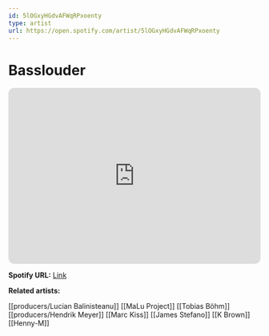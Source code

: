 ```yaml
---
id: 5lOGxyHGdvAFWqRPxoenty
type: artist
url: https://open.spotify.com/artist/5lOGxyHGdvAFWqRPxoenty
---
```

# Basslouder

<iframe style="border-radius:12px" src="https://open.spotify.com/embed/artist/5lOGxyHGdvAFWqRPxoenty" width="100%" height="352" frameBorder="0" allowfullscreen="" allow="autoplay; clipboard-write; encrypted-media; fullscreen; picture-in-picture" loading="lazy"></iframe>

**Spotify URL:** [Link](https://open.spotify.com/artist/5lOGxyHGdvAFWqRPxoenty)

**Related artists:**

[[producers/Lucian Balinisteanu]]
[[MaLu Project]]
[[Tobias Böhm]]
[[producers/Hendrik Meyer]]
[[Marc Kiss]]
[[James Stefano]]
[[K Brown]]
[[Henny-M]]
